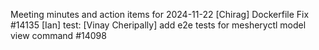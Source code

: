 Meeting minutes and action items for 2024-11-22
[Chirag]  Dockerfile Fix #14135
                    [Ian]  test: 
[Vinay Cheripally] add e2e tests for mesheryctl model view command #14098
